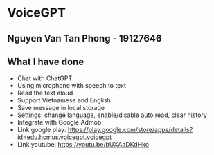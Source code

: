 # VoiceGPT

## Nguyen Van Tan Phong - 19127646

## What I have done
 - Chat with ChatGPT
 - Using microphone with speech to text
 - Read the text aloud
 - Support Vietnamese and English
 - Save message in local storage
 - Settings: change language, enable/disable auto read, clear history
 - Integrate with Google Admob
 - Link google play: https://play.google.com/store/apps/details?id=edu.hcmus.voicegpt.voicegpt
 - Link youtube: https://youtu.be/bUXAaDKdHko
